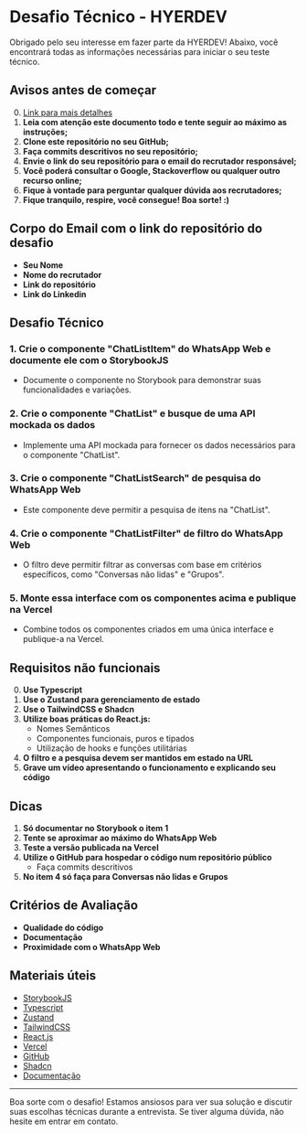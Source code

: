 # Desafio Técnico - HYERDEV

Obrigado pelo seu interesse em fazer parte da HYERDEV! Abaixo, você encontrará todas as informações necessárias para iniciar o seu teste técnico.

## Avisos antes de começar

0. [Link para mais detalhes](https://docs.google.com/document/d/1owpEgAuej3uij0ygmTL4Nr-AauEuf7_QHeugBDOlYe0/edit)
1. **Leia com atenção este documento todo e tente seguir ao máximo as instruções;**
2. **Clone este repositório no seu GitHub;**
3. **Faça commits descritivos no seu repositório;**
4. **Envie o link do seu repositório para o email do recrutador responsável;**
5. **Você poderá consultar o Google, Stackoverflow ou qualquer outro recurso online;**
6. **Fique à vontade para perguntar qualquer dúvida aos recrutadores;**
7. **Fique tranquilo, respire, você consegue! Boa sorte! :)**

## Corpo do Email com o link do repositório do desafio

- **Seu Nome**
- **Nome do recrutador**
- **Link do repositório**
- **Link do Linkedin**

## Desafio Técnico

### 1. Crie o componente "ChatListItem" do WhatsApp Web e documente ele com o StorybookJS

- Documente o componente no Storybook para demonstrar suas funcionalidades e variações.

### 2. Crie o componente "ChatList" e busque de uma API mockada os dados

- Implemente uma API mockada para fornecer os dados necessários para o componente "ChatList".

### 3. Crie o componente "ChatListSearch" de pesquisa do WhatsApp Web

- Este componente deve permitir a pesquisa de itens na "ChatList".

### 4. Crie o componente "ChatListFilter" de filtro do WhatsApp Web

- O filtro deve permitir filtrar as conversas com base em critérios específicos, como "Conversas não lidas" e "Grupos".

### 5. Monte essa interface com os componentes acima e publique na Vercel

- Combine todos os componentes criados em uma única interface e publique-a na Vercel.

## Requisitos não funcionais

0. **Use Typescript**
1. **Use o Zustand para gerenciamento de estado**
2. **Use o TailwindCSS e Shadcn**
3. **Utilize boas práticas do React.js:**
   - Nomes Semânticos
   - Componentes funcionais, puros e tipados
   - Utilização de hooks e funções utilitárias
4. **O filtro e a pesquisa devem ser mantidos em estado na URL**
5. **Grave um vídeo apresentando o funcionamento e explicando seu código**

## Dicas

1. **Só documentar no Storybook o item 1**
2. **Tente se aproximar ao máximo do WhatsApp Web**
3. **Teste a versão publicada na Vercel**
4. **Utilize o GitHub para hospedar o código num repositório público**
   - Faça commits descritivos
5. **No item 4 só faça para Conversas não lidas e Grupos**

## Critérios de Avaliação

- **Qualidade do código**
- **Documentação**
- **Proximidade com o WhatsApp Web**

## Materiais úteis

- [StorybookJS](https://storybook.js.org/)
- [Typescript](https://www.typescriptlang.org/)
- [Zustand](https://zustand.surge.sh/)
- [TailwindCSS](https://tailwindcss.com/)
- [React.js](https://reactjs.org/)
- [Vercel](https://vercel.com/)
- [GitHub](https://github.com/)
- [Shadcn](https://ui.shadcn.com/)
- [Documentação](https://docs.google.com/document/d/1owpEgAuej3uij0ygmTL4Nr-AauEuf7_QHeugBDOlYe0/edit)

---

Boa sorte com o desafio! Estamos ansiosos para ver sua solução e discutir suas escolhas técnicas durante a entrevista. Se tiver alguma dúvida, não hesite em entrar em contato.
